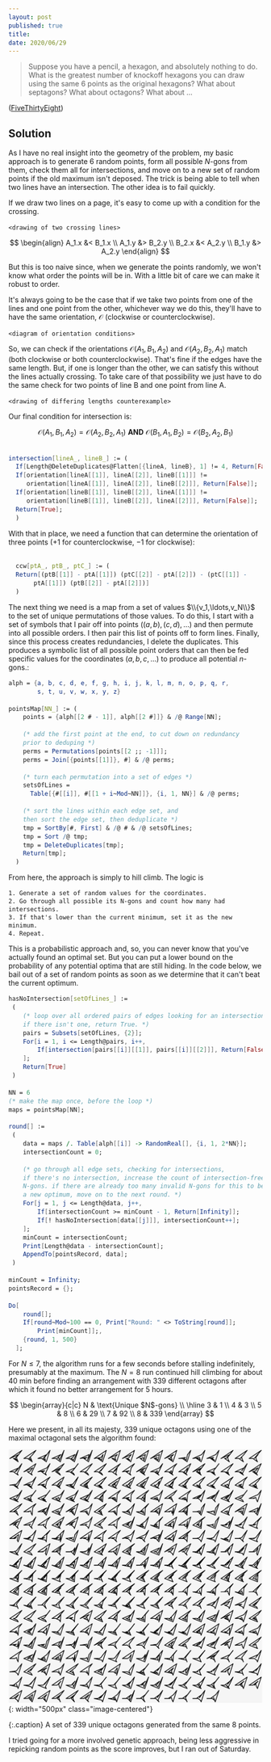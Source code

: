 ```yaml
---
layout: post
published: true
title: 
date: 2020/06/29
---
```


>Suppose you have a pencil, a hexagon, and absolutely nothing to do. What is the greatest number of knockoff hexagons you can draw using the same $6$ points as the original hexagons? What about septagons? What about octagons? What about ...

<!--more-->

([FiveThirtyEight](https://fivethirtyeight.com/features/can-you-connect-the-dots/))

## Solution

As I have no real insight into the geometry of the problem, my basic approach is to generate $6$ random points, form all possible $N$-gons from them, check them all for intersections, and move on to a new set of random points if the old maximum isn't deposed. The trick is being able to tell when two lines have an intersection. The other idea is to fail quickly.

If we draw two lines on a page, it's easy to come up with a condition for the crossing.

`<drawing of two crossing lines>`

$$
\begin{align}
A_1.x &< B_1.x \\
A_1.y &> B_2.y \\
B_2.x &< A_2.y \\
B_1.y &> A_2.y
\end{align}
$$

But this is too naive since, when we generate the points randomly, we won't know what order the points will be in. With a little bit of care we can make it robust to order. 

It's always going to be the case that if we take two points from one of the lines and one point from the other, whichever way we do this, they'll have to have the same orientation, $\mathcal{O}$ (clockwise or counterclockwise). 

`<diagram of orientation conditions>`

So, we can check if the orientations $\mathcal{O}(A_1,B_1,A_2)$ and $\mathcal{O}(A_2,B_2,A_1)$ match (both clockwise or both counterclockwise). That's fine if the edges have the same length. But, if one is longer than the other, we can satisfy this without the lines actually crossing. To take care of that possibility we just have to do the same check for two points of line B and one point from line A.

`<drawing of differing lengths counterexample>`

Our final condition for intersection is:

$$
\mathcal{O}(A_1,B_1,A_2) = \mathcal{O}(A_2,B_2,A_1)\ \mathbf{AND}\ \mathcal{O}(B_1,A_1,B_2) = \mathcal{O}(B_2,A_2,B_1)
$$

```mathematica

intersection[lineA_, lineB_] := (
  If[Length@DeleteDuplicates@Flatten[{lineA, lineB}, 1] != 4, Return[False]];
  If[orientation[lineA[[1]], lineA[[2]], lineB[[1]]] !=
     orientation[lineA[[1]], lineA[[2]], lineB[[2]]], Return[False]];
  If[orientation[lineB[[1]], lineB[[2]], lineA[[1]]] !=
     orientation[lineB[[1]], lineB[[2]], lineA[[2]]], Return[False]];
  Return[True];
  )
```

With that in place, we need a function that can determine the orientation of three points ($+1$ for counterclockwise, $-1$ for clockwise):

```mathematica
  
  ccw[ptA_, ptB_, ptC_] := (
  Return[(ptB[[1]] - ptA[[1]]) (ptC[[2]] - ptA[[2]]) - (ptC[[1]] - 
       ptA[[1]]) (ptB[[2]] - ptA[[2]])]
  )
```

The next thing we need is a map from a set of values $\\{v_1,\ldots,v_N\\}$ to the set of unique permutations of those values. To do this, I start with a set of symbols that I pair off into points ($(a,b), (c,d), \ldots$) and then permute into all possible orders. I then pair this list of points off to form lines. Finally, since this process creates redundancies, I delete the duplicates. This produces a symbolic list of all possible point orders that can then be fed specific values for the coordinates $(a,b,c,\ldots)$ to produce all potential $n$-gons.:

```mathematica
alph = {a, b, c, d, e, f, g, h, i, j, k, l, m, n, o, p, q, r, 
        s, t, u, v, w, x, y, z}

pointsMap[NN_] := (
    points = {alph[[2 # - 1]], alph[[2 #]]} & /@ Range[NN];

    (* add the first point at the end, to cut down on redundancy
    prior to deduping *)
    perms = Permutations[points[[2 ;; -1]]];
    perms = Join[{points[[1]]}, #] & /@ perms;
    
    (* turn each permutation into a set of edges *)
    setsOfLines = 
      Table[{#[[i]], #[[1 + i~Mod~NN]]}, {i, 1, NN}] & /@ perms;
      
    (* sort the lines within each edge set, and
    then sort the edge set, then deduplicate *)
    tmp = SortBy[#, First] & /@ # & /@ setsOfLines;
    tmp = Sort /@ tmp;
    tmp = DeleteDuplicates[tmp];
    Return[tmp];
  )
```

From here, the approach is simply to hill climb. The logic is 

```
1. Generate a set of random values for the coordinates.
2. Go through all possible its N-gons and count how many had intersections.
3. If that's lower than the current minimum, set it as the new minimum.
4. Repeat.
```

This is a probabilistic approach and, so, you can never know that you've actually found an optimal set. But you can put a lower bound on the probability of any potential optima that are still hiding. In the code below, we bail out of a set of random points as soon as we determine that it can't beat the current optimum.

```mathematica  
hasNoIntersection[setOfLines_] :=
 (
    (* loop over all ordered pairs of edges looking for an intersection.
    if there isn't one, return True. *)
    pairs = Subsets[setOfLines, {2}];
    For[i = 1, i <= Length@pairs, i++,
        If[intersection[pairs[[i]][[1]], pairs[[i]][[2]]], Return[False]];
    ];
    Return[True]
 ) 

NN = 6
(* make the map once, before the loop *)
maps = pointsMap[NN];

round[] :=
 (
    data = maps /. Table[alph[[i]] -> RandomReal[], {i, 1, 2*NN}];
    intersectionCount = 0;
    
    (* go through all edge sets, checking for intersections,
    if there's no intersection, increase the count of intersection-free
    N-gons. if there are already too many invalid N-gons for this to be 
    a new optimum, move on to the next round. *)
    For[j = 1, j <= Length@data, j++,
        If[intersectionCount >= minCount - 1, Return[Infinity]];
        If[! hasNoIntersection[data[[j]]], intersectionCount++];
    ];
    minCount = intersectionCount;
    Print[Length@data - intersectionCount];
    AppendTo[pointsRecord, data];
 )

minCount = Infinity;
pointsRecord = {};

Do[
    round[];
    If[round~Mod~100 == 0, Print["Round: " <> ToString[round]]; 
        Print[minCount]];,
    {round, 1, 500}
  ];
```

For $N \leq 7$, the algorithm runs for a few seconds before stalling indefinitely, presumably at the maximum. The $N=8$ run continued hill climbing for about $40\text{ min}$ before finding an arrangement with $339$ different octagons after which it found no better arrangement for $5\text{ hours}.$ 

$$
\begin{array}{c|c}
N & \text{Unique $N$-gons} \\ \hline
3 & 1 \\
4 & 3 \\
5 & 8 \\
6 & 29 \\
7 & 92 \\
8 & 339
\end{array}
$$

Here we present, in all its majesty, $339$ unique octagons using one of the maximal octagonal sets the algorithm found:

![](/img/2020-06-26-octagons.png){: width="500px" class="image-centered"}

{:.caption}
A set of $339$ unique octagons generated from the same $8$ points.

I tried going for a more involved genetic approach, being less aggressive in repicking random points as the score improves, but I ran out of Saturday. 

<br>

